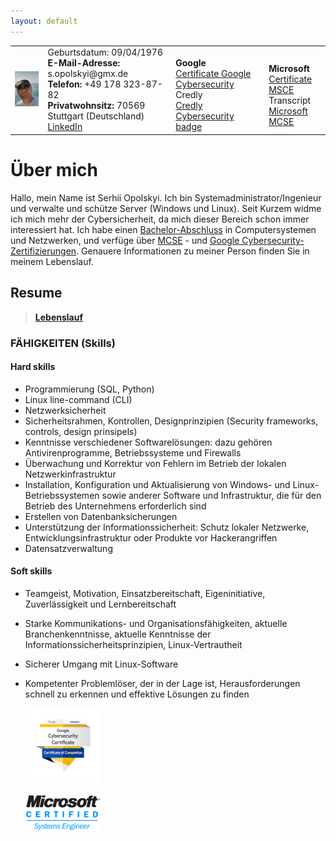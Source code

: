 ```yaml
---
layout: default
---
```

<Html>
   <table><tr>
     <td><img src="https://github.com/serjhubs/Resume/blob/main/_includes/SO.jpeg?raw=true" width="115" heihgt="125"></td>
      <td> Geburtsdatum: 09/04/1976
       <br><strong>E-Mail-Adresse:</strong> s.opolskyi@gmx.de
        <br><strong>Telefon:</strong> +49 178 323-87-82
         <br><strong>Privatwohnsitz:</strong> 70569 Stuttgart (Deutschland)
          <br><a href="https://www.linkedin.com/in/serhii-opolskyi-a7896931b/" target = "_blank">LinkedIn</a>
      </td>
      <td>
          <br><strong>Google</strong>
         <br><a href="https://drive.google.com/file/d/1V3JxWsoC7uWKMBJ9DZIbsNHsLgCcs3Vd/view?usp=sharing" target = "_blank">Certificate Google Cybersecurity</a>
        <br> Credly
          <br><a href="https://www.credly.com/badges/31d821ea-8c1b-4400-b222-442f3488fbfc/public_url" target = "_blank">Credly Cybersecurity badge</a>
       </td>
       <td>
          <br><strong>Microsoft</strong>
          <br><a href="https://drive.google.com/file/d/1XaFzqDOUPJDuX-mlFcLUu3WlmLEuJ7yM/view?usp=sharing" target = "_blank">Certificate MSCE</a>
         <br>Transcript
          <br><a href="https://learn.microsoft.com/en-us/users/serhiiopolskyi/transcript/d9mnkakjy3g5e86" target = "_blank">Microsoft MCSE</a>
      </td>
    </tr>
   </table>
</Html>

# Über mich

Hallo, mein Name ist Serhii Opolskyi. Ich bin Systemadministrator/Ingenieur und verwalte und schütze Server (Windows und Linux). Seit Kurzem widme ich mich mehr der Cybersicherheit, da mich dieser Bereich schon immer interessiert hat. Ich habe einen [Bachelor-Abschluss](https://drive.google.com/file/d/1JFVs3E5icQBOobRRqk2d4Dcjjv0MoSSo/view?usp=sharing) in Computersystemen und Netzwerken, und verfüge über  [MCSE](https://drive.google.com/file/d/1_MBMY01oDYAAGzxl1yUzZwO7PQMuP292/view?usp=sharing) - und [Google Cybersecurity-Zertifizierungen](https://www.coursera.org/account/accomplishments/professional-cert/2D5Z6MH5Q7NM). Genauere Informationen zu meiner Person finden Sie in meinem Lebenslauf.

## Resume
>
> **[Lebenslauf](https://drive.google.com/file/d/1kYZ_2fpOzn1yyAY6YfUESxtJTDd47zTj/view?usp=sharing)**
>

### FÄHIGKEITEN (Skills)
#### Hard skills

*   Programmierung (SQL, Python)
*   Linux line-command (CLI)  
*   Netzwerksicherheit
*   Sicherheitsrahmen, Kontrollen, Designprinzipien (Security frameworks, controls, design prinsipels)
*   Kenntnisse verschiedener Softwarelösungen: dazu gehören Antivirenprogramme, Betriebssysteme und Firewalls
*   Überwachung und Korrektur von Fehlern im Betrieb der lokalen Netzwerkinfrastruktur
*   Installation, Konfiguration und Aktualisierung von Windows- und Linux-Betriebssystemen sowie anderer Software
    und Infrastruktur, die für den Betrieb des Unternehmens erforderlich sind
*   Erstellen von Datenbanksicherungen
*   Unterstützung der Informationssicherheit: Schutz lokaler Netzwerke, Entwicklungsinfrastruktur oder Produkte vor
    Hackerangriffen
*   Datensatzverwaltung

#### Soft skills

*   Teamgeist, Motivation, Einsatzbereitschaft, Eigeninitiative, Zuverlässigkeit und Lernbereitschaft
*   Starke Kommunikations- und Organisationsfähigkeiten, aktuelle Branchenkenntnisse, aktuelle Kenntnisse der
    Informationssicherheitsprinzipien, Linux-Vertrautheit
*   Sicherer Umgang mit Linux-Software
*   Kompetenter Problemlöser, der in der Lage ist, Herausforderungen schnell zu erkennen und effektive Lösungen
    zu finden
    
    ![Octocat](https://github.com/serjhubs/Resume/blob/main/google-cybersecurity-certificate_120.png?raw=true)

    ![Octocat](https://github.com/serjhubs/Resume/blob/main/MCSE2.png?raw=true)







   
  
    















      

